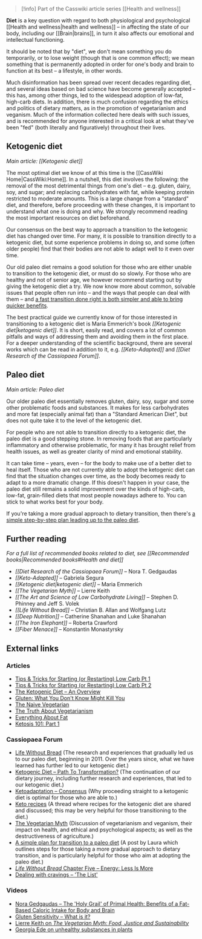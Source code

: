 
> [!info] Part of the Casswiki article series [[Health and wellness]]

**Diet** is a key question with regard to both physiological and psychological [[Health and wellness|health and wellness]] – in affecting the state of our body, including our [[Brain|brains]], in turn it also affects our emotional and intellectual functioning.

It should be noted that by "diet", we don't mean something you do temporarily, or to lose weight (though that is one common effect); we mean something that is permanently adopted in order for one's body and brain to function at its best – a lifestyle, in other words.

Much disinformation has been spread over recent decades regarding diet, and several ideas based on bad science have become generally accepted – this has, among other things, led to the widespead adoption of low-fat, high-carb diets. In addition, there is much confusion regarding the ethics and politics of dietary matters, as in the promotion of vegetarianism and veganism. Much of the information collected here deals with such issues, and is recommended for anyone interested in a critical look at what they've been "fed" (both literally and figuratively) throughout their lives.

Ketogenic diet
--------------

_Main article: [[Ketogenic diet]]_

The most optimal diet we know of at this time is the [[CassWiki Home|CassWiki:Home]]. In a nutshell, this diet involves the following: the removal of the most detrimental things from one's diet – e.g. gluten, dairy, soy, and sugar; and replacing carbohydrates with fat, while keeping protein restricted to moderate amounts. This is a large change from a "standard" diet, and therefore, before proceeding with these changes, it is important to understand what one is doing and why. We strongly recommend reading the most important resources on diet beforehand.

Our consensus on the best way to approach a transition to the ketogenic diet has changed over time. For many, it is possible to transition directly to a ketogenic diet, but some experience problems in doing so, and some (often older people) find that their bodies are not able to adapt well to it even over time.

Our old paleo diet remains a good solution for those who are either unable to transition to the ketogenic diet, or must do so slowly. For those who are healthy and not of senior age, we however recommend starting out by giving the ketogenic diet a try. We now know more about common, solvable issues that people often run into – and the ways that people can deal with them – and [a fast transition done right is both simpler and able to bring quicker benefits](https://cassiopaea.org/forum/index.php/topic,34581.0.html).

The best practical guide we currently know of for those interested in transitioning to a ketogenic diet is Maria Emmerich's book _[[Ketogenic diet|ketogenic diet]]_. It is short, easily read, and covers a lot of common pitfalls and ways of addressing them and avoiding them in the first place. For a deeper understanding of the scientific background, there are several works which can be read in addition to it, e.g. _[[Keto-Adapted]]_ and _[[Diet Research of the Cassiopaea Forum]]_.

Paleo diet
----------

_Main article: Paleo diet_

Our older paleo diet essentially removes gluten, dairy, soy, sugar and some other problematic foods and substances. It makes for less carbohydrates and more fat (especially animal fat) than a "Standard American Diet", but does not quite take it to the level of the ketogenic diet.

For people who are not able to transition directly to a ketogenic diet, the paleo diet is a good stepping stone. In removing foods that are particularly inflammatory and otherwise problematic, for many it has brought relief from health issues, as well as greater clarity of mind and emotional stability.

It can take time – years, even – for the body to make use of a better diet to heal itself. Those who are not currently able to adopt the ketogenic diet can find that the situation changes over time, as the body becomes ready to adapt to a more dramatic change. If this doesn't happen in your case, the paleo diet still remains a solid improvement over the kinds of high-carb, low-fat, grain-filled diets that most people nowadays adhere to. You can stick to what works best for your body.

If you're taking a more gradual approach to dietary transition, then there's [a simple step-by-step plan leading up to the paleo diet](https://cassiopaea.org/forum/index.php/topic,22916.msg308827.html#msg308827).

Further reading
---------------

_For a full list of recommended books related to diet, see [[Recommended books|Recommended books#Health and diet]]_

*   _[[Diet Research of the Cassiopaea Forum]]_ – Nora T. Gedgaudas
*   _[[Keto-Adapted]]_ – Gabriela Segura
*   _[[Ketogenic diet|ketogenic diet]]_ – Maria Emmerich
*   _[[The Vegetarian Myth]]_ – Lierre Keith
*   _[[The Art and Science of Low Carbohydrate Living]]_ – Stephen D. Phinney and Jeff S. Volek
*   _[[Life Without Bread]]_ – Christian B. Allan and Wolfgang Lutz
*   _[[Deep Nutrition]]_ – Catherine Shanahan and Luke Shanahan
*   _[[The Iron Elephant]]_ – Roberta Crawford
*   _[[Fiber Menace]]_ – Konstantin Monastyrsky

External links
--------------

### Articles

*   [Tips & Tricks for Starting (or Restarting) Low Carb Pt 1](http://www.sott.net/article/229352-Tips-Tricks-for-Starting-or-Restarting-Low-Carb-Pt-I)
*   [Tips & Tricks for Starting (or Restarting) Low Carb Pt 2](http://www.sott.net/article/230561-Tips-tricks-for-starting-or-restarting-low-carb-Pt-II)
*   [The Ketogenic Diet – An Overview](http://www.sott.net/article/265069-The-Ketogenic-Diet-An-Overview)
*   [Gluten: What You Don't Know Might Kill You](http://www.sott.net/article/200288-Gluten-What-You-Don-t-Know-Might-Kill-You)
*   [The Naive Vegetarian](http://www.sott.net/article/218600-The-Naive-Vegetarian)
*   [The Truth About Vegetarianism](http://www.sott.net/article/226718-The-Truth-About-Vegetarianism)
*   [Everything About Fat](http://www.sott.net/article/230686-Everything-About-Fat)
*   [Ketosis 101: Part 1](http://eatingacademy.com/nutrition/ketosis-advantaged-or-misunderstood-state-part-i?utm_source=rss&utm_medium=rss&utm_campaign=ketosis-advantaged-or-misunderstood-state-part-i)

### Cassiopaea Forum

*   [Life Without Bread](https://cassiopaea.org/forum/index.php/topic,22916.0.html) (The research and experiences that gradually led us to our paleo diet, beginning in 2011. Over the years since, what we have learned has further led to our ketogenic diet.)
*   [Ketogenic Diet – Path To Transformation?](https://cassiopaea.org/forum/index.php/topic,28799.0.html) (The continuation of our dietary journey, including further research and experiences, that led to our ketogenic diet.)
*   [Ketoadaptation – Consensus](https://cassiopaea.org/forum/index.php/topic,34581.0.html) (Why proceeding straight to a ketogenic diet is optimal for those who are able to.)
*   [Keto recipes](https://cassiopaea.org/forum/index.php/topic,34453.0.html) (A thread where recipes for the ketogenic diet are shared and discussed; this may be very helpful for those transitioning to the diet.)
*   [The Vegetarian Myth](https://cassiopaea.org/forum/index.php/topic,20771.0.html) (Discussion of vegetarianism and veganism, their impact on health, and ethical and psychological aspects; as well as the destructiveness of agriculture.)
*   [A simple plan for transition to a paleo diet](https://cassiopaea.org/forum/index.php/topic,22916.msg308827.html#msg308827) (A post by Laura which outlines steps for those taking a more gradual approach to dietary transition, and is particularly helpful for those who aim at adopting the paleo diet.)
*   [_Life Without Bread_ Chapter Five – Energy: Less Is More](https://cassiopaea.org/forum/index.php/topic,22916.msg252980.html#msg252980)
*   [Dealing with cravings – 'The List'](https://cassiopaea.org/forum/index.php/topic,22916.msg293760.html#msg293760)

### Videos

*   [Nora Gedgaudas – The 'Holy Grail' of Primal Health: Benefits of a Fat-Based Caloric Intake for Body and Brain](http://vimeo.com/52876035)
*   [Gluten Sensitivity – What is it?](http://www.glutenfreesociety.org/video-tutorial/gluten-sensitivity-what-is-it/)
*   [Lierre Keith on _The Vegetarian Myth: Food, Justice and Sustainability_](http://www.sott.net/article/230120-Lierre-Keith-on-The-Vegetarian-Myth-Food-Justice-and-Sustainability)
*   [Georgia Ede on unhealthy substances in plants](http://vimeo.com/52606062)